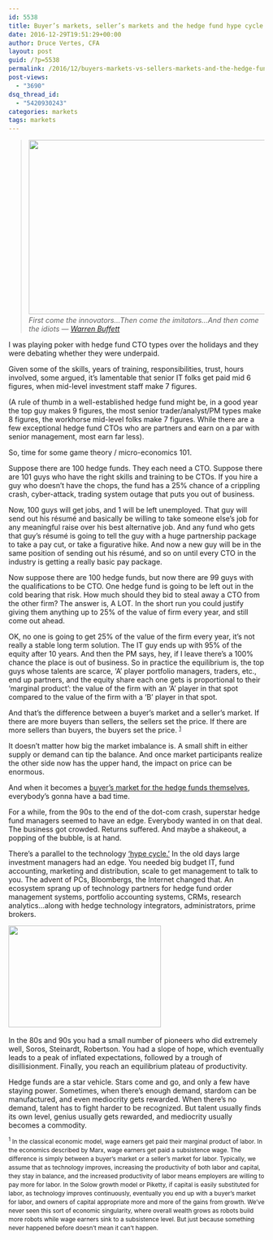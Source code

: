 ```yaml
---
id: 5538
title: Buyer’s markets, seller’s markets and the hedge fund hype cycle
date: 2016-12-29T19:51:29+00:00
author: Druce Vertes, CFA
layout: post
guid: /?p=5538
permalink: /2016/12/buyers-markets-vs-sellers-markets-and-the-hedge-fund-hype-cycle/
post-views:
  - "3690"
dsq_thread_id:
  - "5420930243"
categories: markets
tags: markets
---
```

> [<img src="/assets/wp-content/uploads/2016/12/businessweek.png.CROP_.cq5dam_web_1280_1280_png.png" alt="" width="615" height="343" class="aligncenter size-full wp-image-5539" srcset="/assets/wp-content/uploads/2016/12/businessweek.png.CROP_.cq5dam_web_1280_1280_png.png 615w, /assets/wp-content/uploads/2016/12/businessweek.png.CROP_.cq5dam_web_1280_1280_png-300x167.png 300w" sizes="(max-width: 615px) 100vw, 615px" />](http://www.businessweek.com/articles/2013-07-11/why-hedge-funds-glory-days-may-be-gone-for-good)*First come the innovators…Then come the imitators…And then come the idiots &#8212; [Warren Buffett](https://hbr.org/2008/10/wisdom-of-warren-buffet-on-imi)*

<!--more-->

I was playing poker with hedge fund CTO types over the holidays and they were debating whether they were underpaid. 

Given some of the skills, years of training, responsibilities, trust, hours involved, some argued, it’s lamentable that senior IT folks get paid mid 6 figures, when mid-level investment staff make 7 figures. 

(A rule of thumb in a well-established hedge fund might be, in a good year the top guy makes 9 figures, the most senior trader/analyst/PM types make 8 figures, the workhorse mid-level folks make 7 figures. While there are a few exceptional hedge fund CTOs who are partners and earn on a par with senior management, most earn far less).

So, time for some game theory / micro-economics 101.

Suppose there are 100 hedge funds. They each need a CTO. Suppose there are 101 guys who have the right skills and training to be CTOs. If you hire a guy who doesn’t have the chops, the fund has a 25% chance of a crippling crash, cyber-attack, trading system outage that puts you out of business. 

Now, 100 guys will get jobs, and 1 will be left unemployed. That guy will send out his résumé and basically be willing to take someone else’s job for any meaningful raise over his best alternative job. And any fund who gets that guy’s résumé is going to tell the guy with a huge partnership package to take a pay cut, or take a figurative hike. And now a new guy will be in the same position of sending out his résumé, and so on until every CTO in the industry is getting a really basic pay package.

Now suppose there are 100 hedge funds, but now there are 99 guys with the qualifications to be CTO. One hedge fund is going to be left out in the cold bearing that risk. How much should they bid to steal away a CTO from the other firm? The answer is, A LOT. In the short run you could justify giving them anything up to 25% of the value of firm every year, and still come out ahead.

OK, no one is going to get 25% of the value of the firm every year, it’s not really a stable long term solution. The IT guy ends up with 95% of the equity after 10 years. And then the PM says, hey, if I leave there’s a 100% chance the place is out of business. So in practice the equilibrium is, the top guys whose talents are scarce, ‘A’ player portfolio managers, traders, etc., end up partners, and the equity share each one gets is proportional to their ‘marginal product’: the value of the firm with an ‘A’ player in that spot compared to the value of the firm with a ‘B’ player in that spot.

And that’s the difference between a buyer’s market and a seller’s market. If there are more buyers than sellers, the sellers set the price. If there are more sellers than buyers, the buyers set the price. <small><sup><a href="#1">1</a></sup></small>

It doesn’t matter how big the market imbalance is. A small shift in either supply or demand can tip the balance. And once market participants realize the other side now has the upper hand, the impact on price can be enormous.

And when it becomes a [buyer’s market for the hedge funds themselves](https://www.bloomberg.com/news/articles/2016-12-29/hedge-fund-agonistes-not-even-donald-trump-can-ease-the-pain), everybody’s gonna have a bad time. 

For a while, from the 90s to the end of the dot-com crash, superstar hedge fund managers seemed to have an edge. Everybody wanted in on that deal. The business got crowded. Returns suffered. And maybe a shakeout, a popping of the bubble, is at hand.

There’s a parallel to the technology [‘hype cycle.’](https://en.wikipedia.org/wiki/Hype_cycle) In the old days large investment managers had an edge. You needed big budget IT, fund accounting, marketing and distribution, scale to get management to talk to you. The advent of PCs, Bloombergs, the Internet changed that. An ecosystem sprang up of technology partners for hedge fund order management systems, portfolio accounting systems, CRMs, research analytics…along with hedge technology integrators, administrators, prime brokers.

[<img src="/assets/wp-content/uploads/2016/12/Hype-Cycle-General-300x200.png" alt="" width="300" height="200" class="aligncenter size-medium wp-image-5540" srcset="/assets/wp-content/uploads/2016/12/Hype-Cycle-General-300x200.png 300w, /assets/wp-content/uploads/2016/12/Hype-Cycle-General-768x512.png 768w, /assets/wp-content/uploads/2016/12/Hype-Cycle-General-1024x683.png 1024w, /assets/wp-content/uploads/2016/12/Hype-Cycle-General.png 1152w" sizes="(max-width: 300px) 100vw, 300px" />](/assets/wp-content/uploads/2016/12/Hype-Cycle-General.png)

In the 80s and 90s you had a small number of pioneers who did extremely well, Soros, Steinardt, Robertson. You had a slope of hope, which eventually leads to a peak of inflated expectations, followed by a trough of disillisionment. Finally, you reach an equilibrium plateau of productivity. 

Hedge funds are a star vehicle. Stars come and go, and only a few have staying power. Sometimes, when there’s enough demand, stardom can be manufactured, and even mediocrity gets rewarded. When there’s no demand, talent has to fight harder to be recognized. But talent usually finds its own level, genius usually gets rewarded, and mediocrity usually becomes a commodity.

<small><sup><a name="1">1</a></sup> In the classical economic model, wage earners get paid their marginal product of labor. In the economics described by Marx, wage earners get paid a subsistence wage. The difference is simply between a buyer’s market or a seller’s market for labor. Typically, we assume that as technology improves, increasing the productivity of both labor and capital, they stay in balance, and the increased productivity of labor means employers are willing to pay more for labor. In the Solow growth model or Piketty, if capital is easily substituted for labor, as technology improves continuously, eventually you end up with a buyer’s market for labor, and owners of capital appropriate more and more of the gains from growth. We’ve never seen this sort of economic singularity, where overall wealth grows as robots build more robots while wage earners sink to a subsistence level. But just because something never happened before doesn’t mean it can’t happen. </small>
